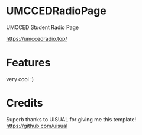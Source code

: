 # UMCCEDRadioPage
UMCCED Student Radio Page

https://umccedradio.top/

# Features

very cool :)

# Credits

Superb thanks to UISUAL for giving me this template!
https://github.com/uisual
